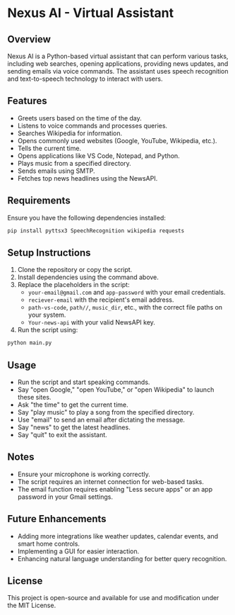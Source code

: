 # Nexus AI - Virtual Assistant

## Overview
Nexus AI is a Python-based virtual assistant that can perform various tasks, including web searches, opening applications, providing news updates, and sending emails via voice commands. The assistant uses speech recognition and text-to-speech technology to interact with users.

## Features
- Greets users based on the time of the day.
- Listens to voice commands and processes queries.
- Searches Wikipedia for information.
- Opens commonly used websites (Google, YouTube, Wikipedia, etc.).
- Tells the current time.
- Opens applications like VS Code, Notepad, and Python.
- Plays music from a specified directory.
- Sends emails using SMTP.
- Fetches top news headlines using the NewsAPI.

## Requirements
Ensure you have the following dependencies installed:
```sh
pip install pyttsx3 SpeechRecognition wikipedia requests
```

## Setup Instructions
1. Clone the repository or copy the script.
2. Install dependencies using the command above.
3. Replace the placeholders in the script:
   - `your-email@gmail.com` and `app-password` with your email credentials.
   - `reciever-email` with the recipient's email address.
   - `path-vs-code`, `path//`, `music_dir`, etc., with the correct file paths on your system.
   - `Your-news-api` with your valid NewsAPI key.
4. Run the script using:
```sh
python main.py
```

## Usage
- Run the script and start speaking commands.
- Say "open Google," "open YouTube," or "open Wikipedia" to launch these sites.
- Ask "the time" to get the current time.
- Say "play music" to play a song from the specified directory.
- Use "email" to send an email after dictating the message.
- Say "news" to get the latest headlines.
- Say "quit" to exit the assistant.

## Notes
- Ensure your microphone is working correctly.
- The script requires an internet connection for web-based tasks.
- The email function requires enabling "Less secure apps" or an app password in your Gmail settings.

## Future Enhancements
- Adding more integrations like weather updates, calendar events, and smart home controls.
- Implementing a GUI for easier interaction.
- Enhancing natural language understanding for better query recognition.

## License
This project is open-source and available for use and modification under the MIT License.

